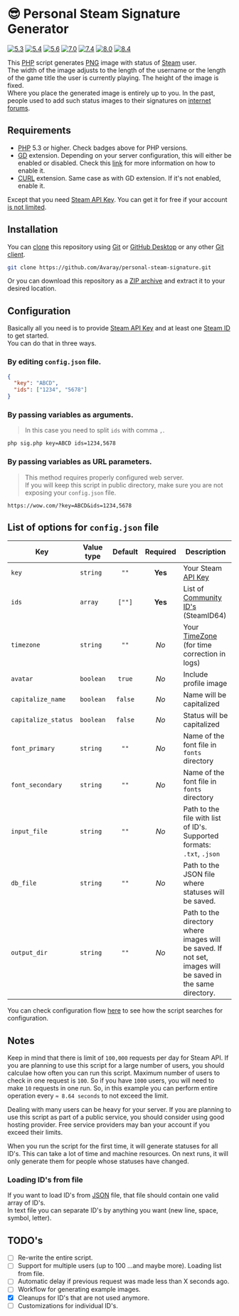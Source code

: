 # 😎 Personal Steam Signature Generator

<!-- Remember to change branches in badges after PR to main -->

[![5.3](https://github.com/Avaray/personal-steam-signature/actions/workflows/test_PHP5.3.yml/badge.svg?branch=making-it-modern)](https://github.com/Avaray/personal-steam-signature/actions/workflows/test_PHP5.3.yml)
[![5.4](https://github.com/Avaray/personal-steam-signature/actions/workflows/test_PHP5.4.yml/badge.svg?branch=making-it-modern)](https://github.com/Avaray/personal-steam-signature/actions/workflows/test_PHP5.4.yml)
[![5.6](https://github.com/Avaray/personal-steam-signature/actions/workflows/test_PHP5.6.yml/badge.svg?branch=making-it-modern)](https://github.com/Avaray/personal-steam-signature/actions/workflows/test_PHP5.6.yml)
[![7.0](https://github.com/Avaray/personal-steam-signature/actions/workflows/test_PHP7.0.yml/badge.svg?branch=making-it-modern)](https://github.com/Avaray/personal-steam-signature/actions/workflows/test_PHP7.0.yml)
[![7.4](https://github.com/Avaray/personal-steam-signature/actions/workflows/test_PHP7.4.yml/badge.svg?branch=making-it-modern)](https://github.com/Avaray/personal-steam-signature/actions/workflows/test_PHP7.4.yml)
[![8.0](https://github.com/Avaray/personal-steam-signature/actions/workflows/test_PHP8.0.yml/badge.svg?branch=making-it-modern)](https://github.com/Avaray/personal-steam-signature/actions/workflows/test_PHP8.0.yml)
[![8.4](https://github.com/Avaray/personal-steam-signature/actions/workflows/test_PHP8.4.yml/badge.svg?branch=making-it-modern)](https://github.com/Avaray/personal-steam-signature/actions/workflows/test_PHP8.4.yml)

This [PHP](https://www.php.net/) script generates [PNG](https://en.wikipedia.org/wiki/PNG) image with status of [Steam](https://store.steampowered.com/) user.  
The width of the image adjusts to the length of the username or the length of the game title the user is currently playing. The height of the image is fixed.  
Where you place the generated image is entirely up to you. In the past, people used to add such status images to their signatures on [internet forums](https://en.wikipedia.org/wiki/Internet_forum).

## Requirements

- [PHP](https://www.php.net/) 5.3 or higher. Check badges above for PHP versions.
- [GD](https://github.com/libgd/libgd) extension. Depending on your server configuration, this will either be enabled or disabled. Check this [link](https://stackoverflow.com/questions/2283199/enabling-installing-gd-extension-without-gd) for more information on how to enable it.
- [CURL](https://curl.se/) extension. Same case as with GD extension. If it's not enabled, enable it.

Except that you need [Steam API Key](https://steamcommunity.com/dev/apikey). You can get it for free if your account [is not limited](https://help.steampowered.com/en/faqs/view/71D3-35C2-AD96-AA3A).

## Installation

You can [clone](https://git-scm.com/docs/git-clone/en) this repository using [Git](https://git-scm.com/) or [GitHub Desktop](https://github.com/apps/desktop) or any other [Git client](https://git-scm.com/downloads/guis).

```bash
git clone https://github.com/Avaray/personal-steam-signature.git
```

Or you can download this repository as a [ZIP archive](https://github.com/Avaray/personal-steam-signature/archive/refs/heads/master.zip) and extract it to your desired location.

## Configuration

Basically all you need is to provide [Steam API Key](https://steamcommunity.com/dev) and at least one [Steam ID](https://developer.valvesoftware.com/wiki/SteamID) to get started.  
You can do that in three ways.

### By editing `config.json` file.

```json
{
  "key": "ABCD",
  "ids": ["1234", "5678"]
}
```

### By passing variables as arguments.

> In this case you need to split `ids` with comma `,`.

```bash
php sig.php key=ABCD ids=1234,5678
```

### By passing variables as URL parameters.

> This method requires properly configured web server.  
> If you will keep this script in public directory, make sure you are not exposing your `config.json` file.

```
https://wow.com/?key=ABCD&ids=1234,5678
```

## List of options for `config.json` file

| Key                 | Value type | Default | Required | Description                                                                                               |
| ------------------- | ---------- | :-----: | :------: | --------------------------------------------------------------------------------------------------------- |
| `key`               | `string`   |  `""`   | **Yes**  | Your Steam [API Key](https://steamcommunity.com/dev/apikey)                                               |
| `ids`               | `array`    | `[""]`  | **Yes**  | List of [Community ID's](https://developer.valvesoftware.com/wiki/SteamID) (SteamID64)                    |
| `timezone`          | `string`   |  `""`   |   _No_   | Your [TimeZone](https://www.php.net/manual/en/timezones.europe.php) (for time correction in logs)         |
| `avatar`            | `boolean`  | `true`  |   _No_   | Include profile image                                                                                     |
| `capitalize_name`   | `boolean`  | `false` |   _No_   | Name will be capitalized                                                                                  |
| `capitalize_status` | `boolean`  | `false` |   _No_   | Status will be capitalized                                                                                |
| `font_primary`      | `string`   |  `""`   |   _No_   | Name of the font file in `fonts` directory                                                                |
| `font_secondary`    | `string`   |  `""`   |   _No_   | Name of the font file in `fonts` directory                                                                |
| `input_file`        | `string`   |  `""`   |   _No_   | Path to the file with list of ID's. Supported formats: `.txt`, `.json`                                    |
| `db_file`           | `string`   |  `""`   |   _No_   | Path to the JSON file where statuses will be saved.                                                       |
| `output_dir`        | `string`   |  `""`   |   _No_   | Path to the directory where images will be saved. If not set, images will be saved in the same directory. |

You can check configuration flow [here](FLOW.md) to see how the script searches for configuration.

## Notes

Keep in mind that there is limit of `100,000` requests per day for Steam API. If you are planning to use this script for a large number of users, you should calculae how often you can run this script. Maximum number of users to check in one request is `100`. So if you have `1000` users, you will need to make `10` requests in one run. So, in this example you can perform entire operation every `≈ 8.64 seconds` to not exceed the limit.

Dealing with many users can be heavy for your server. If you are planning to use this script as part of a public service, you should consider using good hosting provider. Free service providers may ban your account if you exceed their limits.

When you run the script for the first time, it will generate statuses for all ID's. This can take a lot of time and machine resources. On next runs, it will only generate them for people whose statuses have changed.

### Loading ID's from file

If you want to load ID's from [JSON](https://www.w3schools.com/js/js_json_arrays.asp) file, that file should contain one valid array of ID's.  
In text file you can separate ID's by anything you want (new line, space, symbol, letter).

## TODO's

- [ ] Re-write the entire script.
- [ ] Support for multiple users (up to 100 ...and maybe more). Loading list from file.
- [ ] Automatic delay if previous request was made less than X seconds ago.
- [ ] Workflow for generating example images.
- [x] Cleanups for ID's that are not used anymore.
- [ ] Customizations for individual ID's.
